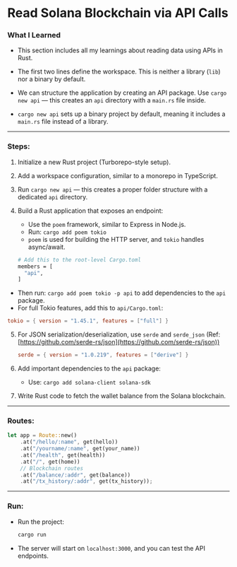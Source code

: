 # Read Solana Blockchain via API Calls

### What I Learned

- This section includes all my learnings about reading data using APIs in Rust.
- The first two lines define the workspace. This is neither a library (`lib`) nor a binary by default.

- We can structure the application by creating an API package. Use `cargo new api` — this creates an `api` directory with a `main.rs` file inside.

- `cargo new api` sets up a binary project by default, meaning it includes a `main.rs` file instead of a library.

---

### Steps:

1. Initialize a new Rust project (Turborepo-style setup).
2. Add a workspace configuration, similar to a monorepo in TypeScript.
3. Run `cargo new api` — this creates a proper folder structure with a dedicated `api` directory.
4. Build a Rust application that exposes an endpoint:
   - Use the `poem` framework, similar to Express in Node.js.
   - Run: `cargo add poem tokio`
   - `poem` is used for building the HTTP server, and `tokio` handles async/await.

   ```bash
   # Add this to the root-level Cargo.toml
   members = [
     "api",
   ]


  * Then run: `cargo add poem tokio -p api` to add dependencies to the `api` package.
  * For full Tokio features, add this to `api/Cargo.toml`:

  ```toml
  tokio = { version = "1.45.1", features = ["full"] }
  ```

5. For JSON serialization/deserialization, use `serde` and `serde_json`
   (Ref: [https://github.com/serde-rs/json](https://github.com/serde-rs/json))

   ```toml
   serde = { version = "1.0.219", features = ["derive"] }
   ```

6. Add important dependencies to the `api` package:

   * Use: `cargo add solana-client solana-sdk`

7. Write Rust code to fetch the wallet balance from the Solana blockchain.

---

### Routes:

```rust
let app = Route::new()
    .at("/hello/:name", get(hello))
    .at("/yourname/:name", get(your_name))
    .at("/health", get(health))
    .at("/", get(home))
    // Blockchain routes
    .at("/balance/:addr", get(balance))
    .at("/tx_history/:addr", get(tx_history));
```

---

### Run:

* Run the project:

  ```bash
  cargo run
  ```
* The server will start on `localhost:3000`, and you can test the API endpoints.



